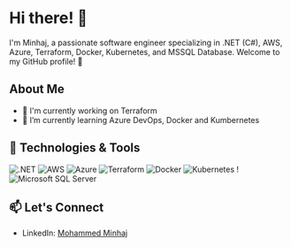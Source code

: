 <!---
MinhajDevOps/MinhajDevOps is a ✨ special ✨ repository because its `README.md` (this file) appears on your GitHub profile.
You can click the Preview link to take a look at your changes.
--->
# Hi there! 👋

I'm Minhaj, a passionate software engineer specializing in .NET (C#), AWS, Azure, Terraform, Docker, Kubernetes, and MSSQL Database. Welcome to my GitHub profile! 🚀

## About Me

- 🔭 I'm currently working on Terraform
- 🌱 I’m currently learning Azure DevOps, Docker and Kumbernetes

## 🔧 Technologies & Tools

![.NET](https://img.shields.io/badge/.NET-C%23-blue?logo=.net)
![AWS](https://img.shields.io/badge/AWS-Amazon%20Web%20Services-orange?logo=amazon-aws)
![Azure](https://img.shields.io/badge/Azure-Microsoft%20Azure-blue?logo=microsoft-azure)
![Terraform](https://img.shields.io/badge/Terraform-Infrastructure%20as%20Code-brightgreen?logo=terraform)
![Docker](https://img.shields.io/badge/Docker-Containerization-blue?logo=docker)
![Kubernetes](https://img.shields.io/badge/Kubernetes-Orchestration-blue?logo=kubernetes)
!![Microsoft SQL Server](https://img.shields.io/badge/Microsoft%20SQL%20Server-Database-blue?logo=microsoft-sql-server)

<!---
## 🚀 My Expertise

- **.NET (C#):** Proficient in developing robust and scalable applications using .NET technologies.
- **AWS:** Experienced in designing and implementing solutions on Amazon Web Services.
- **Azure:** Familiar with Microsoft Azure services and cloud architecture.
- **Terraform:** Skilled in writing infrastructure as code to manage and provision cloud resources.
- **Docker:** Proficient in containerization for efficient and portable software deployment.
- **Kubernetes:** Experienced in orchestrating containerized applications with Kubernetes.
- **MS SQL Database:** Skilled in designing and optimizing MS SQL databases.
-->
<!---
## 📝 Blog
Check out my technical blog posts on [Hashnode](https://mohammedminhaj.hashnode.dev/the-basics-of-devops).
-->
## 📫 Let's Connect

- LinkedIn: [Mohammed Minhaj](https://www.linkedin.com/in/mohammedminhaj/)



